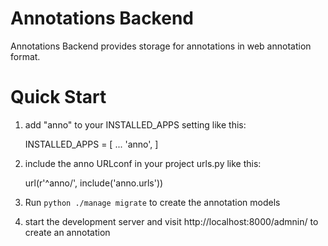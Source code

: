 # Annotations Backend

Annotations Backend provides storage for annotations in web annotation format.


# Quick Start

1. add "anno" to your INSTALLED_APPS setting like this:
    
    INSTALLED_APPS = [
        ...
        'anno',
    ]
    
2. include the anno URLconf in your project urls.py like this:
    
    url(r'^anno/', include('anno.urls'))
    
3. Run `python ./manage migrate` to create the annotation models

4. start the development server and visit http://localhost:8000/admnin/ to
   create an annotation

